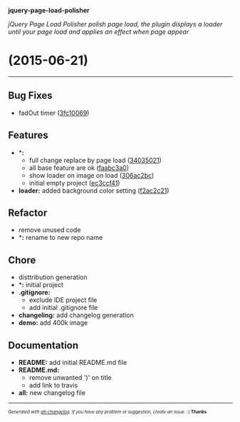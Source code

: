 __jquery-page-load-polisher__

_jQuery Page Load Polisher polish page load, the plugin displays a loader until your page load and applies an effect when page appear_

#   (2015-06-21)



---

## Bug Fixes

- fadOut timer
  ([3fc10069](https://github.com/hugorper/jquery-page-load-polisher.git/commit/3fc10069af2d567d5f2bf0564837881327962d19))


## Features

- ***:**
  - full change replace by page load
  ([34035021](https://github.com/hugorper/jquery-page-load-polisher.git/commit/340350214ab8b971f998dd62bd0b966d6baa85a7))
  - all base feature are ok
  ([faabc3a0](https://github.com/hugorper/jquery-page-load-polisher.git/commit/faabc3a0947b640a5fc870c18ad1a7e4e1b8af98))
  - show loader on image on load
  ([306ac2bc](https://github.com/hugorper/jquery-page-load-polisher.git/commit/306ac2bcfe1aef535ecc6cdc1f656c53f61dfac9))
  - initial empty project
  ([ec3ccf41](https://github.com/hugorper/jquery-page-load-polisher.git/commit/ec3ccf412415cfa867c60f640f66141eea4ba8c3))
- **loader:** added background color setting
  ([f2ac2c21](https://github.com/hugorper/jquery-page-load-polisher.git/commit/f2ac2c215a76f5eb39b35a02aca7a5b34f2c7aec))


## Refactor

- remove unused code
- ***:** rename to new repo name


## Chore

- disttribution generation
- ***:** initial project
- **.gitignore:**
  - exclude IDE project file
  - add initial .gitignore file
- **changeling:** add changelog generation
- **demo:** add 400k image


## Documentation

- **README:** add initial README.md file
- **README.md:**
  - remove unwanted ')' on title
  - add link to travis
- **all:** new changelog file



---
<sub><sup>*Generated with [git-changelog](https://github.com/rafinskipg/git-changelog). If you have any problem or suggestion, create an issue.* :) **Thanks** </sub></sup>